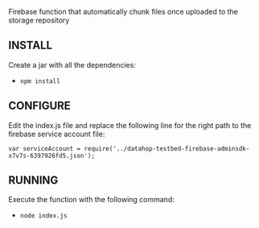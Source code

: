 Firebase function that automatically chunk files once uploaded to the storage repository

## INSTALL
Create a jar with all the dependencies:
* `npm install`

## CONFIGURE
Edit the index.js file and replace the following line for the right path to the firebase service account file:

`var serviceAccount = require('../datahop-testbed-firebase-adminsdk-x7v7s-6397926fd5.json');`

## RUNNING
Execute the function with the following command:

* `node index.js` 


